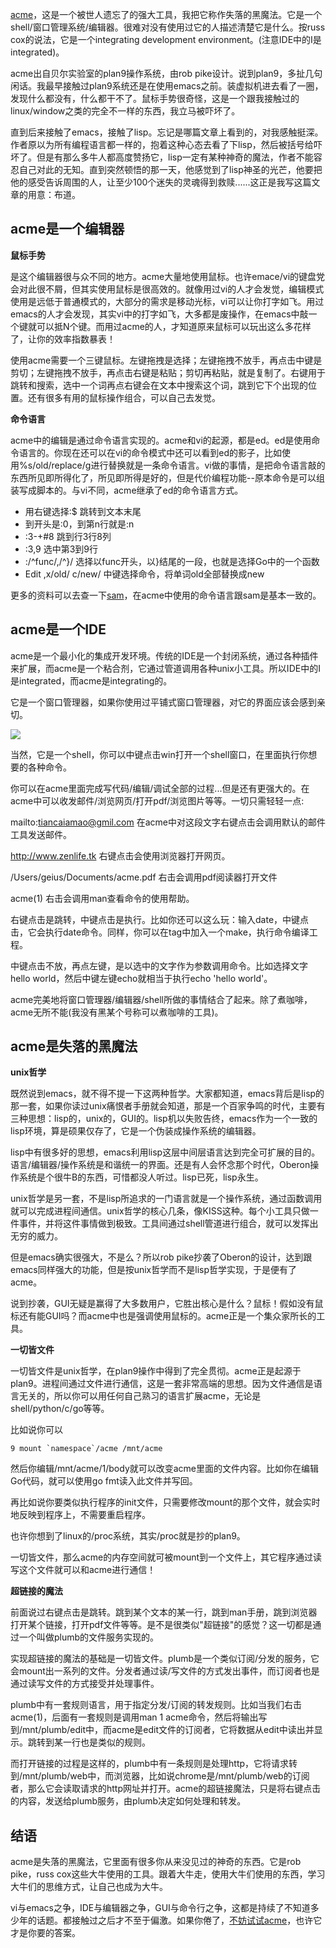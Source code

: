 [acme](http://research.swtch.com/acme)，这是一个被世人遗忘了的强大工具，我把它称作失落的黑魔法。它是一个shell/窗口管理系统/编辑器。很难对没有使用过它的人描述清楚它是什么。按russ cox的说法，它是一个integrating development environment。(注意IDE中的I是integrated)。

acme出自贝尔实验室的plan9操作系统，由rob pike设计。说到plan9，多扯几句闲话。我最早接触过plan9系统还是在使用emacs之前。装虚拟机进去看了一圈，发现什么都没有，什么都干不了。鼠标手势很奇怪，这是一个跟我接触过的linux/window之类的完全不一样的东西，我立马被吓坏了。

直到后来接触了emacs，接触了lisp。忘记是哪篇文章上看到的，对我感触挺深。作者原以为所有编程语言都一样的，抱着这种心态去看了下lisp，然后被括号给吓坏了。但是有那么多牛人都高度赞扬它，lisp一定有某种神奇的魔法，作者不能容忍自己对此的无知。直到突然顿悟的那一天，他感觉到了lisp神圣的光芒，他要把他的感受告诉周围的人，让至少100个迷失的灵魂得到救赎......这正是我写这篇文章的用意：布道。

## acme是一个编辑器

**鼠标手势**

是这个编辑器很与众不同的地方。acme大量地使用鼠标。也许emace/vi的键盘党会对此很不屑，但其实使用鼠标是很高效的。就像用过vi的人才会发觉，编辑模式使用是远低于普通模式的，大部分的需求是移动光标，vi可以让你打字如飞。用过emacs的人才会发现，其实vi中的打字如飞，大多都是废操作，在emacs中敲一个键就可以抵N个键。而用过acme的人，才知道原来鼠标可以玩出这么多花样了，让你的效率指数暴表！

使用acme需要一个三键鼠标。左键拖拽是选择；左键拖拽不放手，再点击中键是剪切；左键拖拽不放手，再点击右键是粘贴；剪切再粘贴，就是复制了。右键用于跳转和搜索，选中一个词再点右键会在文本中搜索这个词，跳到它下个出现的位置。还有很多有用的鼠标操作组合，可以自己去发觉。

**命令语言**

acme中的编辑是通过命令语言实现的。acme和vi的起源，都是ed。ed是使用命令语言的。你现在还可以在vi的命令模式中还可以看到ed的影子，比如使用%s/old/replace/g进行替换就是一条命令语言。vi做的事情，是把命令语言敲的东西所见即所得化了，所见即所得是好的，但是代价编程功能--原本命令是可以组装写成脚本的。与vi不同，acme继承了ed的命令语言方式。

* 用右键选择:$  跳转到文本末尾
* 到开头是:0，到第n行就是:n
* :3-+#8	跳到行3行8列
* :3,9	选中第3到9行
* :/^func/,/^}/		选择以func开头，以}结尾的一段，也就是选择Go中的一个函数
* Edit ,x/old/ c/new/  中键选择命令，将单词old全部替换成new

更多的资料可以去查一下[sam](http://plan9.bell-labs.com/sys/doc/sam/sam.html)，在acme中使用的命令语言跟sam是基本一致的。

## acme是一个IDE

acme是一个最小化的集成开发环境。传统的IDE是一个封闭系统，通过各种插件来扩展，而acme是一个粘合剂，它通过管道调用各种unix小工具。所以IDE中的I是integrated，而acme是integrating的。

它是一个窗口管理器，如果你使用过平铺式窗口管理器，对它的界面应该会感到亲切。

![](http://upload.wikimedia.org/wikipedia/commons/9/98/Acme.png)

当然，它是一个shell，你可以中键点击win打开一个shell窗口，在里面执行你想要的各种命令。

你可以在acme里面完成写代码/编辑/调试全部的过程...但是还有更强大的。在acme中可以收发邮件/浏览网页/打开pdf/浏览图片等等。一切只需轻轻一点:

mailto:tiancaiamao@gmil.com 在acme中对这段文字右键点击会调用默认的邮件工具发送邮件。

http://www.zenlife.tk 右键点击会使用浏览器打开网页。

/Users/geius/Documents/acme.pdf 右击会调用pdf阅读器打开文件

acme(1) 右击会调用man查看命令的使用帮助。

右键点击是跳转，中键点击是执行。比如你还可以这么玩：输入date，中键点击，它会执行date命令。同样，你可以在tag中加入一个make，执行命令编译工程。

中键点击不放，再点左键，是以选中的文字作为参数调用命令。比如选择文字hello world，然后中键左键echo就相当于执行echo 'hello world'。

acme完美地将窗口管理器/编辑器/shell所做的事情结合了起来。除了煮咖啡，acme无所不能(我没有黑某个号称可以煮咖啡的工具)。

## acme是失落的黑魔法

**unix哲学**

既然说到emacs，就不得不提一下这两种哲学。大家都知道，emacs背后是lisp的那一套，如果你读过unix痛恨者手册就会知道，那是一个百家争鸣的时代，主要有三种思想：lisp的，unix的，GUI的。lisp机以失败告终，emacs作为一个一致的lisp环境，算是硕果仅存了，它是一个伪装成操作系统的编辑器。

lisp中有很多好的思想，emacs利用lisp这层中间层语言达到完全可扩展的目的。语言/编辑器/操作系统是和谐统一的界面。还是有人会怀念那个时代，Oberon操作系统是个很牛B的东西，可惜都没人听过。lisp已死，lisp永生。

unix哲学是另一套，不是lisp所追求的一门语言就是一个操作系统，通过函数调用就可以完成进程间通信。unix哲学的核心几条，像KISS这种。每个小工具只做一件事件，并将这件事情做到极致。工具间通过shell管道进行组合，就可以发挥出无穷的威力。

但是emacs确实很强大，不是么？所以rob pike抄袭了Oberon的设计，达到跟emacs同样强大的功能，但是按unix哲学而不是lisp哲学实现，于是便有了acme。

说到抄袭，GUI无疑是赢得了大多数用户，它胜出核心是什么？鼠标！假如没有鼠标还有能GUI吗？而acme中也是强调使用鼠标的。acme正是一个集众家所长的工具。

**一切皆文件**

一切皆文件是unix哲学，在plan9操作中得到了完全贯彻。acme正是起源于plan9。进程间通过文件进行通信，这是一套非常高端的思想。因为文件通信是语言无关的，所以你可以用任何自己熟习的语言扩展acme，无论是shell/python/c/go等等。

比如说你可以

	9 mount `namespace`/acme /mnt/acme
	
然后你编辑/mnt/acme/1/body就可以改变acme里面的文件内容。比如你在编辑Go代码，就可以使用go fmt读入此文件并写回。

再比如说你要类似执行程序的init文件，只需要修改mount的那个文件，就会实时地反映到程序上，不需要重启程序。

也许你想到了linux的/proc系统，其实/proc就是抄的plan9。

一切皆文件，那么acme的内存空间就可被mount到一个文件上，其它程序通过读写这个文件就可以和acme进行通信！

**超链接的魔法**

前面说过右键点击是跳转。跳到某个文本的某一行，跳到man手册，跳到浏览器打开某个链接，打开pdf文件等等。是不是很类似"超链接"的感觉？这一切都是通过一个叫做plumb的文件服务实现的。

实现超链接的魔法的基础是一切皆文件。plumb是一个类似订阅/分发的服务，它会mount出一系列的文件。分发者通过读/写文件的方式发出事件，而订阅者也是通过读写文件的方式接受并处理事件。

plumb中有一套规则语言，用于指定分发/订阅的转发规则。比如当我们右击acme(1)，后面有一套规则是调用man 1 acme命令，然后将输出写到/mnt/plumb/edit中，而acme是edit文件的订阅者，它将数据从edit中读出并显示。跳转到某一行也是类似的规则。

而打开链接的过程是这样的，plumb中有一条规则是处理http，它将请求转到/mnt/plumb/web中，而浏览器，比如说chrome是/mnt/plumb/web的订阅者，那么它会读取请求的http网址并打开。acme的超链接魔法，只是将右键点击的内容，发送给plumb服务，由plumb决定如何处理和转发。

## 结语

acme是失落的黑魔法，它里面有很多你从来没见过的神奇的东西。它是rob pike，russ cox这些大牛使用的工具。跟着大牛走，使用大牛们使用的东西，学习大牛们的思维方式，让自己也成为大牛。

vi与emacs之争，IDE与编辑器之争，GUI与命令行之争，这都是持续了不知道多少年的话题。都接触过之后才不至于偏激。如果你倦了，[不妨试试acme](http://swtch.com/plan9port/)，也许它才是你要的答案。
